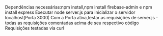Dependências necessárias:npm install,npm install firebase-admin e npm install express 
Executar node server.js para inicializar o servidor localhost(Porta 3000)
Com a Porta ativa,testar as requisições de server.js
-todas as requisições comentadas acima de seu respectivo código
Requisições testadas via curl



